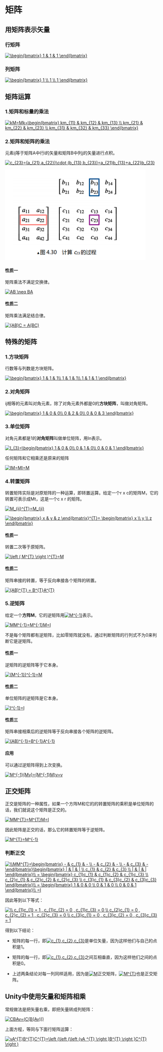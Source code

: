 # 矩阵

## 用矩阵表示矢量

### 行矩阵

<a href="https://www.codecogs.com/eqnedit.php?latex=\inline&space;\begin{bmatrix}&space;1&space;&&space;1&space;&&space;1&space;\end{bmatrix}" target="_blank"><img src="https://latex.codecogs.com/png.latex?\inline&space;\begin{bmatrix}&space;1&space;&&space;1&space;&&space;1&space;\end{bmatrix}" title="\begin{bmatrix} 1 & 1 & 1 \end{bmatrix}" /></a>

### 列矩阵

<a href="https://www.codecogs.com/eqnedit.php?latex=\inline&space;\begin{bmatrix}&space;1&space;\\&space;1&space;\\&space;1&space;\end{bmatrix}" target="_blank"><img src="https://latex.codecogs.com/png.latex?\inline&space;\begin{bmatrix}&space;1&space;\\&space;1&space;\\&space;1&space;\end{bmatrix}" title="\begin{bmatrix} 1 \\ 1 \\ 1 \end{bmatrix}" /></a>

## 矩阵运算

### 1.矩阵和标量的乘法

<a href="https://www.codecogs.com/eqnedit.php?latex=\inline&space;kM=Mk=\begin{bmatrix}&space;km_{11}&space;&&space;km_{12}&space;&&space;km_{13}&space;\\&space;km_{21}&space;&&space;km_{22}&space;&&space;km_{23}&space;\\&space;km_{31}&space;&&space;km_{32}&space;&&space;km_{33}&space;\end{bmatrix}" target="_blank"><img src="https://latex.codecogs.com/png.latex?\inline&space;kM=Mk=\begin{bmatrix}&space;km_{11}&space;&&space;km_{12}&space;&&space;km_{13}&space;\\&space;km_{21}&space;&&space;km_{22}&space;&&space;km_{23}&space;\\&space;km_{31}&space;&&space;km_{32}&space;&&space;km_{33}&space;\end{bmatrix}" title="kM=Mk=\begin{bmatrix} km_{11} & km_{12} & km_{13} \\ km_{21} & km_{22} & km_{23} \\ km_{31} & km_{32} & km_{33} \end{bmatrix}" /></a>

### 2.矩阵和矩阵的乘法

元素ij等于矩阵A中行i的矢量和矩阵B中列j的矢量进行点积。

<a href="https://www.codecogs.com/eqnedit.php?latex=\inline&space;c_{23}=(a_{21},a_{22})\cdot&space;(b_{13},b_{23})=a_{21}b_{13}&plus;a_{22}b_{23}" target="_blank"><img src="https://latex.codecogs.com/png.latex?\inline&space;c_{23}=(a_{21},a_{22})\cdot&space;(b_{13},b_{23})=a_{21}b_{13}&plus;a_{22}b_{23}" title="c_{23}=(a_{21},a_{22})\cdot (b_{13},b_{23})=a_{21}b_{13}+a_{22}b_{23}" /></a>

![-](https://github.com/1023098509/unity-shader-learn/blob/master/image/4_2_1.png?raw=true "矩阵和矩阵的乘法")

#### 性质一

矩阵乘法不满足交换律。

<a href="https://www.codecogs.com/eqnedit.php?latex=\inline&space;AB&space;\neq&space;BA" target="_blank"><img src="https://latex.codecogs.com/png.latex?\inline&space;AB&space;\neq&space;BA" title="AB \neq BA" /></a>

#### 性质二

矩阵乘法满足结合律。

<a href="https://www.codecogs.com/eqnedit.php?latex=\inline&space;(AB)C&space;=&space;A(BC)" target="_blank"><img src="https://latex.codecogs.com/png.latex?\inline&space;(AB)C&space;=&space;A(BC)" title="(AB)C = A(BC)" /></a>

## 特殊的矩阵

### 1.方块矩阵

行数等与列数是方块矩阵。

<a href="https://www.codecogs.com/eqnedit.php?latex=\inline&space;\begin{bmatrix}&space;1&space;&&space;1&space;&&space;1\\&space;1&space;&&space;1&space;&&space;1\\&space;1&space;&&space;1&space;&&space;1&space;\end{bmatrix}" target="_blank"><img src="https://latex.codecogs.com/png.latex?\inline&space;\begin{bmatrix}&space;1&space;&&space;1&space;&&space;1\\&space;1&space;&&space;1&space;&&space;1\\&space;1&space;&&space;1&space;&&space;1&space;\end{bmatrix}" title="\begin{bmatrix} 1 & 1 & 1\\ 1 & 1 & 1\\ 1 & 1 & 1 \end{bmatrix}" /></a>

### 2.对角矩阵

ij相等的元素叫对角元素，除了对角元素外都是0的**方块矩阵**，叫做对角矩阵。

<a href="https://www.codecogs.com/eqnedit.php?latex=\inline&space;\begin{bmatrix}&space;1&space;&&space;0&space;&&space;0\\&space;0&space;&&space;2&space;&&space;0\\&space;0&space;&&space;0&space;&&space;3&space;\end{bmatrix}" target="_blank"><img src="https://latex.codecogs.com/png.latex?\inline&space;\begin{bmatrix}&space;1&space;&&space;0&space;&&space;0\\&space;0&space;&&space;2&space;&&space;0\\&space;0&space;&&space;0&space;&&space;3&space;\end{bmatrix}" title="\begin{bmatrix} 1 & 0 & 0\\ 0 & 2 & 0\\ 0 & 0 & 3 \end{bmatrix}" /></a>

### 3.单位矩阵

对角元素都是1的**对角矩阵**叫做单位矩阵，用In表示。

<a href="https://www.codecogs.com/eqnedit.php?latex=\inline&space;I_{3}=\begin{bmatrix}&space;1&space;&&space;0&space;&&space;0\\&space;0&space;&&space;1&space;&&space;0\\&space;0&space;&&space;0&space;&&space;1&space;\end{bmatrix}" target="_blank"><img src="https://latex.codecogs.com/png.latex?\inline&space;I_{3}=\begin{bmatrix}&space;1&space;&&space;0&space;&&space;0\\&space;0&space;&&space;1&space;&&space;0\\&space;0&space;&&space;0&space;&&space;1&space;\end{bmatrix}" title="I_{3}=\begin{bmatrix} 1 & 0 & 0\\ 0 & 1 & 0\\ 0 & 0 & 1 \end{bmatrix}" /></a>

任何矩阵和它相乘还是原来的矩阵

<a href="https://www.codecogs.com/eqnedit.php?latex=\inline&space;IM=MI=M" target="_blank"><img src="https://latex.codecogs.com/png.latex?\inline&space;IM=MI=M" title="IM=MI=M" /></a>

### 4.转置矩阵

转置矩阵实际是对原矩阵的一种运算，即转置运算。给定一个r x c的矩阵M，它的转置可表示成Mt，这是一个c x r 的矩阵。

<a href="https://www.codecogs.com/eqnedit.php?latex=\inline&space;M_{ij}^{T}=M_{ji}" target="_blank"><img src="https://latex.codecogs.com/png.latex?\inline&space;M_{ij}^{T}=M_{ji}" title="M_{ij}^{T}=M_{ji}" /></a>

<a href="https://www.codecogs.com/eqnedit.php?latex=\inline&space;\begin{bmatrix}&space;x&space;&&space;y&space;&&space;z&space;\end{bmatrix}^{T}=&space;\begin{bmatrix}&space;x&space;\\&space;y&space;\\&space;z&space;\end{bmatrix}" target="_blank"><img src="https://latex.codecogs.com/png.latex?\inline&space;\begin{bmatrix}&space;x&space;&&space;y&space;&&space;z&space;\end{bmatrix}^{T}=&space;\begin{bmatrix}&space;x&space;\\&space;y&space;\\&space;z&space;\end{bmatrix}" title="\begin{bmatrix} x & y & z \end{bmatrix}^{T}= \begin{bmatrix} x \\ y \\ z \end{bmatrix}" /></a>

#### 性质一

转置二次等于原矩阵。

<a href="https://www.codecogs.com/eqnedit.php?latex=\inline&space;\left&space;(&space;M^{T}&space;\right&space;)^{T}=M" target="_blank"><img src="https://latex.codecogs.com/png.latex?\inline&space;\left&space;(&space;M^{T}&space;\right&space;)^{T}=M" title="\left ( M^{T} \right )^{T}=M" /></a>

#### 性质二

矩阵串接的转置，等于反向串接各个矩阵的转置。

<a href="https://www.codecogs.com/eqnedit.php?latex=\inline&space;(AB)^{T}&space;=&space;B^{T}A^{T}" target="_blank"><img src="https://latex.codecogs.com/png.latex?\inline&space;(AB)^{T}&space;=&space;B^{T}A^{T}" title="(AB)^{T} = B^{T}A^{T}" /></a>

### 5.逆矩阵

给定一个**方阵M**，它的逆矩阵用<a href="https://www.codecogs.com/eqnedit.php?latex=\inline&space;M^{-1}" target="_blank"><img src="https://latex.codecogs.com/png.latex?\inline&space;M^{-1}" title="M^{-1}" /></a>表示。

<a href="https://www.codecogs.com/eqnedit.php?latex=\inline&space;MM^{-1}=M^{-1}M=I" target="_blank"><img src="https://latex.codecogs.com/png.latex?\inline&space;MM^{-1}=M^{-1}M=I" title="MM^{-1}=M^{-1}M=I" /></a>

不是每个矩阵都有逆矩阵，比如零矩阵就没有。通过判断矩阵的行列式不为0来判断它是逆矩阵。

#### 性质一

逆矩阵的逆矩阵等于它本身。

<a href="https://www.codecogs.com/eqnedit.php?latex=\inline&space;(M^{-1})^{-1}=M" target="_blank"><img src="https://latex.codecogs.com/png.latex?\inline&space;(M^{-1})^{-1}=M" title="(M^{-1})^{-1}=M" /></a>

#### 性质二

单位矩阵的逆矩阵是它本身。

<a href="https://www.codecogs.com/eqnedit.php?latex=\inline&space;I^{-1}=I" target="_blank"><img src="https://latex.codecogs.com/png.latex?\inline&space;I^{-1}=I" title="I^{-1}=I" /></a>

#### 性质三

矩阵串接相乘后的逆矩阵等于反向串接各个矩阵的逆矩阵。

<a href="https://www.codecogs.com/eqnedit.php?latex=\inline&space;(AB)^{-1}=B^{-1}A^{-1}" target="_blank"><img src="https://latex.codecogs.com/png.latex?\inline&space;(AB)^{-1}=B^{-1}A^{-1}" title="(AB)^{-1}=B^{-1}A^{-1}" /></a>

#### 应用

可以通过逆矩阵得到上次变换。

<a href="https://www.codecogs.com/eqnedit.php?latex=\inline&space;M^{-1}(Mv)=(M^{-1}M)v=v" target="_blank"><img src="https://latex.codecogs.com/png.latex?\inline&space;M^{-1}(Mv)=(M^{-1}M)v=v" title="M^{-1}(Mv)=(M^{-1}M)v=v" /></a>

## 正交矩阵

正交是矩阵的一种属性，如果一个方阵M和它的的转置矩阵的乘积是单位矩阵的话，我们就说这个矩阵是正交的。

<a href="https://www.codecogs.com/eqnedit.php?latex=\inline&space;MM^{T}=M^{T}M=I" target="_blank"><img src="https://latex.codecogs.com/png.latex?\inline&space;MM^{T}=M^{T}M=I" title="MM^{T}=M^{T}M=I" /></a>

因此矩阵是正交的话，那么它的转置矩阵等于逆矩阵。

<a href="https://www.codecogs.com/eqnedit.php?latex=\inline&space;M^{T}=M^{-1}" target="_blank"><img src="https://latex.codecogs.com/png.latex?\inline&space;M^{T}=M^{-1}" title="M^{T}=M^{-1}" /></a>

### 判断正交

<a href="https://www.codecogs.com/eqnedit.php?latex=\inline&space;\dpi{150}&space;\\MM^{T}=\begin{bmatrix}&space;-&space;&&space;c_{1}&space;&&space;-&space;\\&space;-&space;&&space;c_{2}&space;&&space;-&space;\\&space;-&space;&&space;c_{3}&space;&&space;-&space;\end{bmatrix}\begin{bmatrix}&space;|&space;&&space;|&space;&&space;|&space;\\&space;c_{1}&space;&&space;c_{2}&space;&&space;c_{3}&space;\\&space;|&space;&&space;|&space;&&space;|&space;\end{bmatrix}\\&space;=&space;\begin{bmatrix}&space;c_{1}c_{1}&space;&&space;c_{1}c_{2}&space;&&space;c_{1}c_{3}&space;\\&space;c_{2}c_{1}&space;&&space;c_{2}c_{2}&space;&&space;c_{2}c_{3}&space;\\&space;c_{3}c_{1}&space;&&space;c_{3}c_{2}&space;&&space;c_{3}c_{3}&space;\end{bmatrix}\\&space;=&space;\begin{bmatrix}&space;1&space;&&space;0&space;&&space;0&space;\\&space;0&space;&&space;1&space;&&space;0&space;\\&space;0&space;&&space;0&space;&&space;1&space;\end{bmatrix}\\&space;=I" target="_blank"><img src="https://latex.codecogs.com/png.latex?\inline&space;\dpi{150}&space;\\MM^{T}=\begin{bmatrix}&space;-&space;&&space;c_{1}&space;&&space;-&space;\\&space;-&space;&&space;c_{2}&space;&&space;-&space;\\&space;-&space;&&space;c_{3}&space;&&space;-&space;\end{bmatrix}\begin{bmatrix}&space;|&space;&&space;|&space;&&space;|&space;\\&space;c_{1}&space;&&space;c_{2}&space;&&space;c_{3}&space;\\&space;|&space;&&space;|&space;&&space;|&space;\end{bmatrix}\\&space;=&space;\begin{bmatrix}&space;c_{1}c_{1}&space;&&space;c_{1}c_{2}&space;&&space;c_{1}c_{3}&space;\\&space;c_{2}c_{1}&space;&&space;c_{2}c_{2}&space;&&space;c_{2}c_{3}&space;\\&space;c_{3}c_{1}&space;&&space;c_{3}c_{2}&space;&&space;c_{3}c_{3}&space;\end{bmatrix}\\&space;=&space;\begin{bmatrix}&space;1&space;&&space;0&space;&&space;0&space;\\&space;0&space;&&space;1&space;&&space;0&space;\\&space;0&space;&&space;0&space;&&space;1&space;\end{bmatrix}\\&space;=I" title="\\MM^{T}=\begin{bmatrix} - & c_{1} & - \\ - & c_{2} & - \\ - & c_{3} & - \end{bmatrix}\begin{bmatrix} | & | & | \\ c_{1} & c_{2} & c_{3} \\ | & | & | \end{bmatrix}\\ = \begin{bmatrix} c_{1}c_{1} & c_{1}c_{2} & c_{1}c_{3} \\ c_{2}c_{1} & c_{2}c_{2} & c_{2}c_{3} \\ c_{3}c_{1} & c_{3}c_{2} & c_{3}c_{3} \end{bmatrix}\\ = \begin{bmatrix} 1 & 0 & 0 \\ 0 & 1 & 0 \\ 0 & 0 & 1 \end{bmatrix}\\ =I" /></a>

因此等到以下等式：

<a href="https://www.codecogs.com/eqnedit.php?latex=\inline&space;\dpi{150}&space;\\&space;c_{1}c_{1}&space;=&space;1&space;,&space;c_{1}c_{2}&space;=&space;0&space;,&space;c_{1}c_{3}&space;=&space;0&space;\\&space;c_{2}c_{1}&space;=&space;0&space;,&space;c_{2}c_{2}&space;=&space;1&space;,&space;c_{2}c_{3}&space;=&space;0&space;\\&space;c_{3}c_{1}&space;=&space;0&space;,&space;c_{3}c_{2}&space;=&space;0&space;,&space;c_{3}c_{3}&space;=&space;1" target="_blank"><img src="https://latex.codecogs.com/png.latex?\inline&space;\dpi{150}&space;\\&space;c_{1}c_{1}&space;=&space;1&space;,&space;c_{1}c_{2}&space;=&space;0&space;,&space;c_{1}c_{3}&space;=&space;0&space;\\&space;c_{2}c_{1}&space;=&space;0&space;,&space;c_{2}c_{2}&space;=&space;1&space;,&space;c_{2}c_{3}&space;=&space;0&space;\\&space;c_{3}c_{1}&space;=&space;0&space;,&space;c_{3}c_{2}&space;=&space;0&space;,&space;c_{3}c_{3}&space;=&space;1" title="\\ c_{1}c_{1} = 1 , c_{1}c_{2} = 0 , c_{1}c_{3} = 0 \\ c_{2}c_{1} = 0 , c_{2}c_{2} = 1 , c_{2}c_{3} = 0 \\ c_{3}c_{1} = 0 , c_{3}c_{2} = 0 , c_{3}c_{3} = 1" /></a>

得到以下结论：

* 矩阵的每一行，即<a href="https://www.codecogs.com/eqnedit.php?latex=\inline&space;\dpi{110}&space;c_{1},c_{2},c_{3}" target="_blank"><img src="https://latex.codecogs.com/png.latex?\inline&space;\dpi{110}&space;c_{1},c_{2},c_{3}" title="c_{1},c_{2},c_{3}" /></a>是单位矢量，因为这样他们与自己的点积是1。

* 矩阵的每一行，即<a href="https://www.codecogs.com/eqnedit.php?latex=\inline&space;\dpi{110}&space;c_{1},c_{2},c_{3}" target="_blank"><img src="https://latex.codecogs.com/png.latex?\inline&space;\dpi{110}&space;c_{1},c_{2},c_{3}" title="c_{1},c_{2},c_{3}" /></a>之间互相垂直，因为这样他们之间的点积是0。

* 上述两条结论对每一列同样适用，因为是<a href="https://www.codecogs.com/eqnedit.php?latex=\inline&space;\dpi{110}&space;M" target="_blank"><img src="https://latex.codecogs.com/png.latex?\inline&space;\dpi{110}&space;M" title="M" /></a>正交矩阵，<a href="https://www.codecogs.com/eqnedit.php?latex=\inline&space;\dpi{110}&space;M^{T}" target="_blank"><img src="https://latex.codecogs.com/png.latex?\inline&space;\dpi{110}&space;M^{T}" title="M^{T}" /></a></a>也是正交矩阵。

## Unity中使用矢量和矩阵相乘

常规做法是把矢量右乘，即把矢量转成列矩阵：

<a href="https://www.codecogs.com/eqnedit.php?latex=\inline&space;CBAv=(C(B(Av)))" target="_blank"><img src="https://latex.codecogs.com/png.latex?\inline&space;CBAv=(C(B(Av)))" title="CBAv=(C(B(Av)))" /></a>

上面方程，等同与下面行矩阵运算：

<a href="https://www.codecogs.com/eqnedit.php?latex=\inline&space;vA^{T}B^{T}C^{T}=\left&space;(\left&space;(\left&space;(vA&space;^{T}&space;\right&space;)B^{T}&space;\right&space;)C^{T}&space;\right&space;)" target="_blank"><img src="https://latex.codecogs.com/png.latex?\inline&space;vA^{T}B^{T}C^{T}=\left&space;(\left&space;(\left&space;(vA&space;^{T}&space;\right&space;)B^{T}&space;\right&space;)C^{T}&space;\right&space;)" title="vA^{T}B^{T}C^{T}=\left (\left (\left (vA ^{T} \right )B^{T} \right )C^{T} \right )" /></a>
